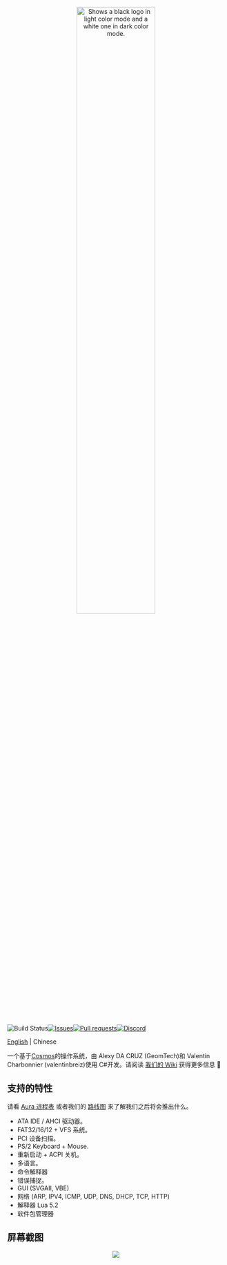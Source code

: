 <p align="center">
  <picture>
    <source media="(prefers-color-scheme: dark)" srcset="https://raw.githubusercontent.com/aura-systems/Aura-Operating-System/master/ARTWORK/auralogo_white.png">
    <source media="(prefers-color-scheme: light)" srcset="https://raw.githubusercontent.com/aura-systems/Aura-Operating-System/master/ARTWORK/auralogo_black.png">
    <img width=60% alt="Shows a black logo in light color mode and a white one in dark color mode." src="">
  </picture>
</p>

![Build Status](https://github.com/aura-systems/Aura-Operating-System/workflows/.NET%20Core/badge.svg)[![Issues](https://img.shields.io/github/issues/aura-systems/Aura-Operating-System.svg)](https://github.com/aura-systems/Aura-Operating-System/issues)[![Pull requests](https://img.shields.io/github/issues-pr/aura-systems/Aura-Operating-System.svg)](https://github.com/aura-systems/Aura-Operating-System/pulls)[![Discord](https://img.shields.io/badge/通过-discord%20加入我们-blue.svg)](https://discord.gg/DFbAtVA)

[English](https://github.com/aura-systems/Aura-Operating-System/blob/master/README.md) | Chinese

一个基于[Cosmos](https://github.com/CosmosOS/Cosmos)的操作系统，由 Alexy DA CRUZ (GeomTech)和 Valentin Charbonnier (valentinbreiz)使用 C#开发。请阅读 [我们的 Wiki](https://github.com/aura-systems/Aura-Operating-System/wiki/%E7%AE%80%E4%BD%93%E4%B8%AD%E6%96%87-%7C-%E4%B8%BB%E9%A1%B5) 获得更多信息 🌼

## 支持的特性

请看 [Aura 进程表](https://github.com/aura-systems/Aura-Operating-System/projects/4) 或者我们的 [路线图](https://github.com/aura-systems/Aura-Operating-System/projects/3) 来了解我们之后将会推出什么。

- ATA IDE / AHCI 驱动器。
- FAT32/16/12 + VFS 系统。
- PCI 设备扫描。
- PS/2 Keyboard + Mouse.
- 重新启动 + ACPI 关机。
- 多语言。
- 命令解释器
- 错误捕捉。
- GUI (SVGAII, VBE)
- 网络 (ARP, IPV4, ICMP, UDP, DNS, DHCP, TCP, HTTP)
- 解释器 Lua 5.2
- 软件包管理器

## 屏幕截图

<p align="center"><img src="https://raw.githubusercontent.com/aura-systems/Aura-Operating-System/master/ARTWORK/aura1.png"></p>
